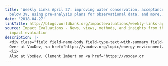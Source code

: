 ```yaml
---
title: 'Weekly Links April 27: improving water conservation, acceptance rates drop
  below 3%, using pre-analysis plans for observational data, and more...'
date: '2018-04-27'
linkTitle: http://blogs.worldbank.org/impactevaluations/weekly-links-april-27-improving-water-conservation-acceptance-rates-drop-below-3-using-pre-analysis
source: Impact Evaluations - News, views, methods, and insights from the world of
  impact evaluation
description: |-
  <div class="field field-name-body field-type-text-with-summary field-label-hidden"><div class="field-items"><div class="field-item even"><ul><li>
  Over at VoxDev, <a href="https://voxdev.org/topic/energy-environment/family-dynamics-and-water-conservation-evidence-zambia" rel="nofollow">Jack &amp; Jayachandran show</a> how prizes can help to improve water conservation in Zambia, despite free-riding dynamics within households.  </li>
  <li>
  Also at VoxDev, Clement Imbert on <a href="https://voxdev.or
---
```

